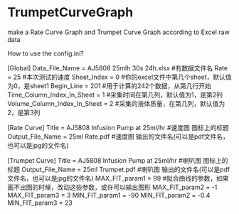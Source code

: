 # TrumpetCurveGraph
make a Rate Curve Graph and Trumpet Curve Graph according to Excel raw data

How to use the config.ini?

    
[Global]
Data_File_Name = AJ5808 25mlh 30s 24h.xlsx    #有数据文件名
Rate = 25                                     #本次测试的速度
Sheet_Index = 0                               #你的excel文件中第几个sheet，默认值为0，是sheet1
Begin_Line = 201                              #用于计算的242个数据，从第几行开始
Time_Column_Index_In_Sheet = 1                #采集时间在第几列，默认值为1，是第2列
Volume_Column_Index_In_Sheet = 2              #采集的液体质量，在第几列，默认值为2，是第3列

[Rate Curve]
Title = AJ5808 Infusion Pump at 25ml/hr       #速度图  图标上的标题
Output_File_Name = 25ml Rate.pdf              #速度图  输出的文件名(可以是pdf文件名，也可以是jpg的文件名)


[Trumpet Curve]
Title = AJ5808 Infusion Pump at 25ml/hr       #喇叭图  图标上的标题
Output_File_Name = 25ml Trumpet.pdf           #喇叭图  输出的文件名(可以是pdf文件名，也可以是jpg的文件名)
MAX_FIT_param1 = 99                           #拟合曲线的参数，如果画不出图的时候，改动这些参数，或许可以输出图形
MAX_FIT_param2 = -1
MAX_FIT_param3 = 3
MIN_FIT_param1 = -90
MIN_FIT_param2 = -0.4
MIN_FIT_param3 = 23


